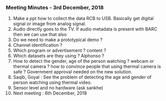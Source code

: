 ### Meeting Minutes - 3rd December, 2018

1. Make a ppt how to collect the data RCB to USB. Basically get digital signal or image from analog signal. 
2. Audio directly goes to the TV. If audio metadata is present with BARC then we can use that also
3. Do we need to make a prototypical demo ?
4. Channel identification ?
5. Which program or advertisement ? content ? 
6. Which datasets are they using ? Alphonso ?
7. How to detect the gender, age of the person watching ? webcam or thermal camera ? how to convince people that using thermal camera is safe ? Government approval needed on the new solution. 
8. Saqib, Goyal : See the problem of detecting the age and gender of person watching using thermal video. 
9. Sensor level and no hardware (ask sankhe)
10. Next meeting : 6th December, 2018